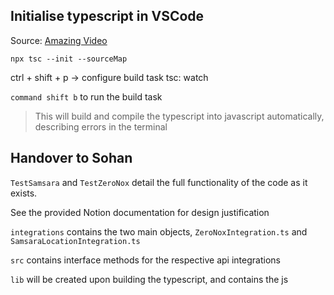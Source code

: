## Initialise typescript in VSCode
Source: [Amazing Video](https://youtu.be/JdvkaW2xeiI)

`npx tsc --init --sourceMap`

ctrl + shift + p -> configure build task
tsc: watch

`command shift b` to run the build task

> This will build and compile the typescript into javascript automatically, describing errors in the terminal


## Handover to Sohan
`TestSamsara` and `TestZeroNox` detail the full functionality of the code as it exists. 

See the provided Notion documentation for design justification

`integrations` contains the two main objects, `ZeroNoxIntegration.ts` and `SamsaraLocationIntegration.ts`

`src` contains interface methods for the respective api integrations

`lib` will be created upon building the typescript, and contains the js
